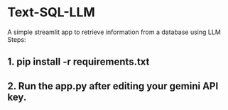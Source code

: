 # Text-SQL-LLM
A simple streamlit app to retrieve information from a database using LLM
Steps:
## 1. pip install -r requirements.txt
## 2. Run the app.py after editing your gemini API key.
